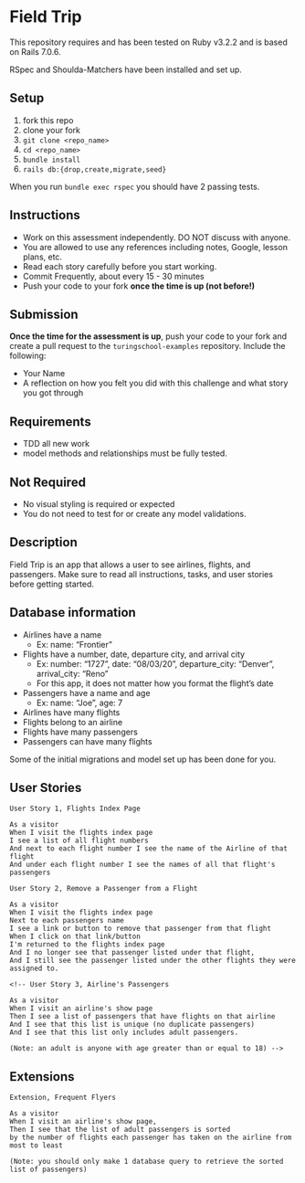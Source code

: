 # Field Trip

This repository requires and has been tested on Ruby v3.2.2 and is based on Rails 7.0.6.

RSpec and Shoulda-Matchers have been installed and set up.

## Setup

1. fork this repo
2. clone your fork
3. `git clone <repo_name>`
4. `cd <repo_name>`
5. `bundle install`
6. `rails db:{drop,create,migrate,seed}`

When you run `bundle exec rspec` you should have 2 passing tests.

## Instructions

* Work on this assessment independently. DO NOT discuss with anyone.
* You are allowed to use any references including notes, Google, lesson plans, etc.
* Read each story carefully before you start working.
* Commit Frequently, about every 15 - 30 minutes
* Push your code to your fork **once the time is up (not before!)**

## Submission

**Once the time for the assessment is up**, push your code to your fork and create a pull request to the `turingschool-examples` repository. Include the following:

* Your Name
* A reflection on how you felt you did with this challenge and what story you got through

## Requirements

* TDD all new work
* model methods and relationships must be fully tested.

## Not Required

* No visual styling is required or expected
* You do not need to test for or create any model validations.

## Description

Field Trip is an app that allows a user to see airlines, flights, and passengers. Make sure to read all instructions, tasks, and user stories before getting started.

## Database information

* Airlines have a name
  * Ex: name: “Frontier”
* Flights have a number, date, departure city, and arrival city
  * Ex: number: “1727”, date: “08/03/20”, departure_city: “Denver”, arrival_city: “Reno”
  * For this app, it does not matter how you format the flight’s date
* Passengers have a name and age
  * Ex: name: “Joe”, age: 7
* Airlines have many flights
* Flights belong to an airline
* Flights have many passengers
* Passengers can have many flights

Some of the initial migrations and model set up has been done for you.

## User Stories

```
User Story 1, Flights Index Page

As a visitor
When I visit the flights index page
I see a list of all flight numbers
And next to each flight number I see the name of the Airline of that flight
And under each flight number I see the names of all that flight's passengers
```

```
User Story 2, Remove a Passenger from a Flight

As a visitor
When I visit the flights index page
Next to each passengers name
I see a link or button to remove that passenger from that flight
When I click on that link/button
I'm returned to the flights index page
And I no longer see that passenger listed under that flight,
And I still see the passenger listed under the other flights they were assigned to.
```

```
<!-- User Story 3, Airline's Passengers

As a visitor
When I visit an airline's show page
Then I see a list of passengers that have flights on that airline
And I see that this list is unique (no duplicate passengers)
And I see that this list only includes adult passengers.

(Note: an adult is anyone with age greater than or equal to 18) -->
```

## Extensions

```
Extension, Frequent Flyers

As a visitor
When I visit an airline's show page,
Then I see that the list of adult passengers is sorted
by the number of flights each passenger has taken on the airline from most to least

(Note: you should only make 1 database query to retrieve the sorted list of passengers)
```
